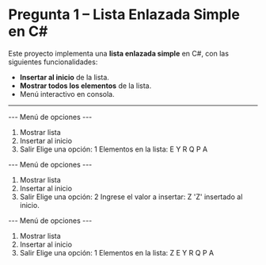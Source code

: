 #  Pregunta 1 – Lista Enlazada Simple en C#

Este proyecto implementa una **lista enlazada simple** en C#, con las siguientes funcionalidades:

- **Insertar al inicio** de la lista.  
- **Mostrar todos los elementos** de la lista.  
- Menú interactivo en consola.  

---

--- Menú de opciones ---
1. Mostrar lista
2. Insertar al inicio
3. Salir
Elige una opción: 1
Elementos en la lista: E Y R Q P A

--- Menú de opciones ---
1. Mostrar lista
2. Insertar al inicio
3. Salir
Elige una opción: 2
Ingrese el valor a insertar: Z
'Z' insertado al inicio.

--- Menú de opciones ---
1. Mostrar lista
2. Insertar al inicio
3. Salir
Elige una opción: 1
Elementos en la lista: Z E Y R Q P A


